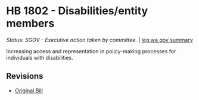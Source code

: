 # HB 1802 - Disabilities/entity members
*Status: SGOV - Executive action taken by committee.* | [leg.wa.gov summary](https://app.leg.wa.gov/billsummary?BillNumber=1802&Year=2021)

Increasing access and representation in policy-making processes for individuals with disabilities.

## Revisions
* [Original Bill](1/)